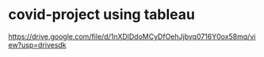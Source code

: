 # covid-project using tableau
https://drive.google.com/file/d/1nXDlDdoMCyDfOehJjbvq0716Y0ox58mq/view?usp=drivesdk
